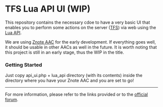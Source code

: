 # TFS Lua API UI (WIP)

This repository contains the necessary cdoe to have a very basic UI that enables you to perform some actions on the server ([TFS](https://github.com/otland/forgottenserver)) via web using the [Lua API](https://github.com/EvilHero90/forgottenserver/tree/protocol-lua-api). 

We are using [Znote AAC](https://github.com/znote/znoteaac) for the early development. If everything goes well, it should be usable in other AACs as well in the future. It is worth noting that this project is still in an early stage, thus the WIP in the title.

### Getting Started

Just copy api_ui.php + lua_api directory (with its contents) inside the directory where you have your Znote AAC and you are set to go!


---

For more information, please refer to the links provided or to the [official forum](https://otland.net/).
